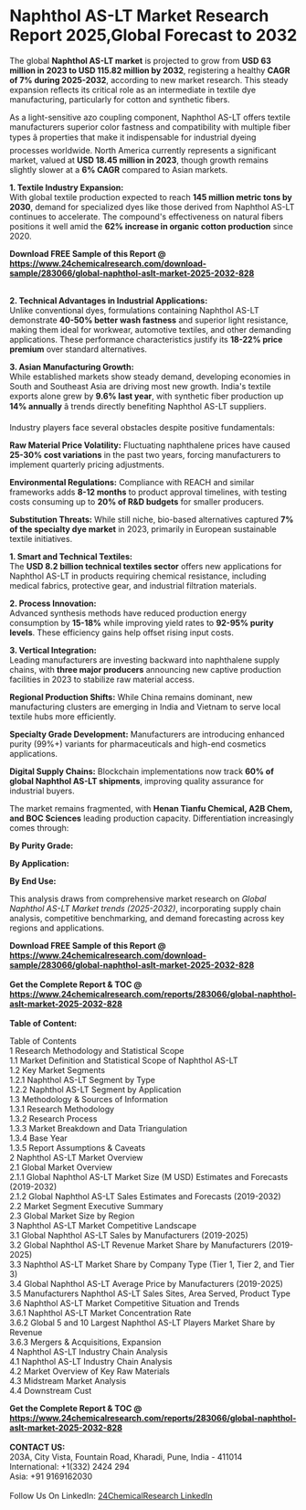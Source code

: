 <h1>Naphthol AS-LT Market Research Report 2025,Global Forecast to 2032</h1><p>The global <strong>Naphthol AS-LT market</strong> is projected to grow from <strong>USD 63 million in 2023 to USD 115.82 million by 2032</strong>, registering a healthy <strong>CAGR of 7% during 2025-2032</strong>, according to new market research. This steady expansion reflects its critical role as an intermediate in textile dye manufacturing, particularly for cotton and synthetic fibers.</p><p>As a light-sensitive azo coupling component, Naphthol AS-LT offers textile manufacturers superior color fastness and compatibility with multiple fiber types â properties that make it indispensable for industrial dyeing processes worldwide. North America currently represents a significant market, valued at <strong>USD 18.45 million in 2023</strong>, though growth remains slightly slower at a <strong>6% CAGR</strong> compared to Asian markets.</p><p><strong>1. Textile Industry Expansion:</strong><br>
With global textile production expected to reach <strong>145 million metric tons by 2030</strong>, demand for specialized dyes like those derived from Naphthol AS-LT continues to accelerate. The compound's effectiveness on natural fibers positions it well amid the <strong>62% increase in organic cotton production</strong> since 2020.</p><div><b>Download FREE Sample of this Report @ 
            <a href="https://www.24chemicalresearch.com/download-sample/283066/global-naphthol-aslt-market-2025-2032-828">
            https://www.24chemicalresearch.com/download-sample/283066/global-naphthol-aslt-market-2025-2032-828</a></b></div><br><p><strong>2. Technical Advantages in Industrial Applications:</strong><br>
Unlike conventional dyes, formulations containing Naphthol AS-LT demonstrate <strong>40-50% better wash fastness</strong> and superior light resistance, making them ideal for workwear, automotive textiles, and other demanding applications. These performance characteristics justify its <strong>18-22% price premium</strong> over standard alternatives.</p><p><strong>3. Asian Manufacturing Growth:</strong><br>
While established markets show steady demand, developing economies in South and Southeast Asia are driving most new growth. India's textile exports alone grew by <strong>9.6% last year</strong>, with synthetic fiber production up <strong>14% annually</strong> â trends directly benefiting Naphthol AS-LT suppliers.</p><p>Industry players face several obstacles despite positive fundamentals:</p><p><strong>Raw Material Price Volatility:</strong> Fluctuating naphthalene prices have caused <strong>25-30% cost variations</strong> in the past two years, forcing manufacturers to implement quarterly pricing adjustments.</p><p><strong>Environmental Regulations:</strong> Compliance with REACH and similar frameworks adds <strong>8-12 months</strong> to product approval timelines, with testing costs consuming up to <strong>20% of R&amp;D budgets</strong> for smaller producers.</p><p><strong>Substitution Threats:</strong> While still niche, bio-based alternatives captured <strong>7% of the specialty dye market</strong> in 2023, primarily in European sustainable textile initiatives.</p><p><strong>1. Smart and Technical Textiles:</strong><br>
The <strong>USD 8.2 billion technical textiles sector</strong> offers new applications for Naphthol AS-LT in products requiring chemical resistance, including medical fabrics, protective gear, and industrial filtration materials.</p><p><strong>2. Process Innovation:</strong><br>
Advanced synthesis methods have reduced production energy consumption by <strong>15-18%</strong> while improving yield rates to <strong>92-95% purity levels</strong>. These efficiency gains help offset rising input costs.</p><p><strong>3. Vertical Integration:</strong><br>
Leading manufacturers are investing backward into naphthalene supply chains, with <strong>three major producers</strong> announcing new captive production facilities in 2023 to stabilize raw material access.</p><p><strong>Regional Production Shifts:</strong> While China remains dominant, new manufacturing clusters are emerging in India and Vietnam to serve local textile hubs more efficiently.</p><p><strong>Specialty Grade Development:</strong> Manufacturers are introducing enhanced purity (99%+) variants for pharmaceuticals and high-end cosmetics applications.</p><p><strong>Digital Supply Chains:</strong> Blockchain implementations now track <strong>60% of global Naphthol AS-LT shipments</strong>, improving quality assurance for industrial buyers.</p><p>The market remains fragmented, with <strong>Henan Tianfu Chemical, A2B Chem, and BOC Sciences</strong> leading production capacity. Differentiation increasingly comes through:</p><p><strong>By Purity Grade:</strong></p><p><strong>By Application:</strong></p><p><strong>By End Use:</strong></p><p>This analysis draws from comprehensive market research on <em>Global Naphthol AS-LT Market trends (2025-2032)</em>, incorporating supply chain analysis, competitive benchmarking, and demand forecasting across key regions and applications.</p><div><b>Download FREE Sample of this Report @ 
            <a href="https://www.24chemicalresearch.com/download-sample/283066/global-naphthol-aslt-market-2025-2032-828">
            https://www.24chemicalresearch.com/download-sample/283066/global-naphthol-aslt-market-2025-2032-828</a></b></div><br><div><b>Get the Complete Report & TOC @ 
            <a href="https://www.24chemicalresearch.com/reports/283066/global-naphthol-aslt-market-2025-2032-828">
            https://www.24chemicalresearch.com/reports/283066/global-naphthol-aslt-market-2025-2032-828</a></b></div><br>
            <b>Table of Content:</b><p>Table of Contents<br />
1 Research Methodology and Statistical Scope<br />
1.1 Market Definition and Statistical Scope of Naphthol AS-LT<br />
1.2 Key Market Segments<br />
1.2.1 Naphthol AS-LT Segment by Type<br />
1.2.2 Naphthol AS-LT Segment by Application<br />
1.3 Methodology & Sources of Information<br />
1.3.1 Research Methodology<br />
1.3.2 Research Process<br />
1.3.3 Market Breakdown and Data Triangulation<br />
1.3.4 Base Year<br />
1.3.5 Report Assumptions & Caveats<br />
2 Naphthol AS-LT Market Overview<br />
2.1 Global Market Overview<br />
2.1.1 Global Naphthol AS-LT Market Size (M USD) Estimates and Forecasts (2019-2032)<br />
2.1.2 Global Naphthol AS-LT Sales Estimates and Forecasts (2019-2032)<br />
2.2 Market Segment Executive Summary<br />
2.3 Global Market Size by Region<br />
3 Naphthol AS-LT Market Competitive Landscape<br />
3.1 Global Naphthol AS-LT Sales by Manufacturers (2019-2025)<br />
3.2 Global Naphthol AS-LT Revenue Market Share by Manufacturers (2019-2025)<br />
3.3 Naphthol AS-LT Market Share by Company Type (Tier 1, Tier 2, and Tier 3)<br />
3.4 Global Naphthol AS-LT Average Price by Manufacturers (2019-2025)<br />
3.5 Manufacturers Naphthol AS-LT Sales Sites, Area Served, Product Type<br />
3.6 Naphthol AS-LT Market Competitive Situation and Trends<br />
3.6.1 Naphthol AS-LT Market Concentration Rate<br />
3.6.2 Global 5 and 10 Largest Naphthol AS-LT Players Market Share by Revenue<br />
3.6.3 Mergers & Acquisitions, Expansion<br />
4 Naphthol AS-LT Industry Chain Analysis<br />
4.1 Naphthol AS-LT Industry Chain Analysis<br />
4.2 Market Overview of Key Raw Materials<br />
4.3 Midstream Market Analysis<br />
4.4 Downstream Cust</p><div><b>Get the Complete Report & TOC @ 
            <a href="https://www.24chemicalresearch.com/reports/283066/global-naphthol-aslt-market-2025-2032-828">
            https://www.24chemicalresearch.com/reports/283066/global-naphthol-aslt-market-2025-2032-828</a></b></div><br><b>CONTACT US:</b><br>
            203A, City Vista, Fountain Road, Kharadi, Pune, India - 411014<br>
            International: +1(332) 2424 294<br>
            Asia: +91 9169162030 <br><br>
            Follow Us On LinkedIn: <a href="https://www.linkedin.com/company/24chemicalresearch/">24ChemicalResearch LinkedIn</a>